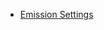 -   [Emission Settings](/frb/docs/index.php?title=Emission_Settings&action=edit&redlink=1.md "Emission Settings (page does not exist)")
